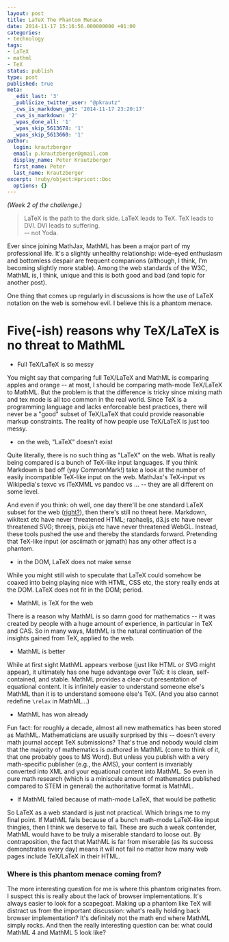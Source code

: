 ```yaml
---
layout: post
title: LaTeX The Phantom Menace
date: 2014-11-17 15:16:56.000000000 +01:00
categories:
- technology
tags:
- LaTeX
- mathml
- TeX
status: publish
type: post
published: true
meta:
  _edit_last: '3'
  _publicize_twitter_user: "@pkrautz"
  _cws_is_markdown_gmt: '2014-11-17 23:20:17'
  _cws_is_markdown: '2'
  _wpas_done_all: '1'
  _wpas_skip_5613678: '1'
  _wpas_skip_5613660: '1'
author:
  login: krautzberger
  email: p.krautzberger@gmail.com
  display_name: Peter Krautzberger
  first_name: Peter
  last_name: Krautzberger
excerpt: !ruby/object:Hpricot::Doc
  options: {}
---
```


_(Week 2 of the challenge.)_

> LaTeX is the path to the dark side. LaTeX leads to TeX. TeX leads to DVI. DVI leads to suffering.  
>  -- not Yoda.

Ever since joining MathJax, MathML has been a major part of my professional life. It's a slightly unhealthy relationship: wide-eyed enthusiasm and bottomless despair are frequent companions (although, I think, I'm becoming slightly more stable). Among the web standards of the W3C, MathML is, I think, unique and this is both good and bad (and topic for another post).

One thing that comes up regularly in discussions is how the use of LaTeX notation on the web is somehow evil. I believe this is a phantom menace.

# Five(-ish) reasons why TeX/LaTeX is no threat to MathML

*   Full TeX/LaTeX is so messy

You might say that comparing full TeX/LaTeX and MathML is comparing apples and orange -- at most, I should be comparing math-mode TeX/LaTeX to MathML. But the problem is that the difference is tricky since mixing math and tex mode is all too common in the real world. Since TeX is a programming language and lacks enforceable best practices, there will never be a "good" subset of TeX/LaTeX that could provide reasonable markup constraints. The reality of how people use TeX/LaTeX is just too messy.

*   on the web, "LaTeX" doesn't exist

Quite literally, there is no such thing as "LaTeX" on the web. What is really being compared is a bunch of TeX-like input languages. If you think Markdown is bad off (yay CommonMark!) take a look at the number of easily incompatible TeX-like input on the web. MathJax's TeX-input vs Wikipedia's texvc vs iTeXMML vs pandoc vs ... -- they are all different on some level.

And even if you think: oh well, one day there'll be one standard LaTeX subset for the web ([right?](https://xkcd.com/927/)), then there's still no threat here. Markdown, wikitext etc have never threatened HTML; raphaeljs, d3.js etc have never threatened SVG; threejs, pixi.js etc have never threatened WebGL. Instead, these tools pushed the use and thereby the standards forward. Pretending that TeX-like input (or asciimath or jqmath) has any other affect is a phantom.

*   in the DOM, LaTeX does not make sense

While you might still wish to speculate that LaTeX could somehow be coaxed into being playing nice with HTML, CSS etc, the story really ends at the DOM. LaTeX does not fit in the DOM; period.

*   MathML is TeX for the web

There is a reason why MathML is so damn good for mathematics -- it was created by people with a huge amount of experience, in particular in TeX and CAS. So in many ways, MathML is the natural continuation of the insights gained from TeX, applied to the web.

*   MathML is better

While at first sight MathML appears verbose (just like HTML or SVG might appear), it ultimately has one huge advantage over TeX: it is clean, self-contained, and stable. MathML provides a clear-cut presentation of equational content. It is infinitely easier to understand someone else's MathML than it is to understand someone else's TeX. (And you also cannot redefine `\relax` in MathML...)

*   MathML has won already

Fun fact: for roughly a decade, almost all new mathematics has been stored as MathML. Mathematicians are usually surprised by this -- doesn't every math journal accept TeX submissions? That's true and nobody would claim that the majority of mathematics is _authored_ in MathML (come to think of it, that one probably goes to MS Word). But unless you publish with a very math-specific publisher (e.g., the AMS), your content is invariably converted into XML and your equational content into MathML. So even in pure math research (which is a miniscule amount of mathematics published compared to STEM in general) the authoritative format is MathML.

*   If MathML failed because of math-mode LaTeX, that would be pathetic

So LaTeX as a web standard is just not practical. Which brings me to my final point. If MathML fails because of a bunch math-mode LaTeX-like input thingies, then I think we deserve to fail. These are such a weak contender, MathML would have to be truly a miserable standard to loose out. By contraposition, the fact that MathML is far from miserable (as its success demonstrates every day) means it will not fail no matter how many web pages include TeX/LaTeX in their HTML.

### Where is this phantom menace coming from?

The more interesting question for me is where this phantom originates from. I suspect this is really about the lack of browser implementations. It's always easier to look for a scapegoat. Making up a phantom like TeX will distract us from the important discussion: what's really holding back browser implementation? It's definitely not the math end where MathML simply rocks. And then the really interesting question can be: what could MathML 4 and MathML 5 look like?